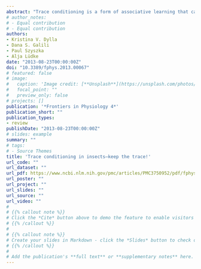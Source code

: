 ```yaml
---
abstract: "Trace conditioning is a form of associative learning that can be induced by presenting a conditioned stimulus (CS) and an unconditioned stimulus (US) following each other, but separated by a temporal gap. This gap distinguishes trace conditioning from classical delay conditioning, where the CS and US overlap. To bridge the temporal gap between both stimuli and to form an association between CS and US in trace conditioning, the brain must keep a neural representation of the CS after its termination—a stimulus trace. Behavioral and physiological studies on trace and delay conditioning revealed similarities between the two forms of learning, like similar memory decay and similar odor identity perception in invertebrates. On the other hand differences were reported also, like the requirement of distinct brain structures in vertebrates or disparities in molecular mechanisms in both vertebrates and invertebrates. For example, in commonly used vertebrate conditioning paradigms the hippocampus is necessary for trace but not for delay conditioning, and *Drosophila* delay conditioning requires the Rutabaga adenylyl cyclase (Rut-AC), which is dispensable in trace conditioning. It is still unknown how the brain encodes CS traces and how they are associated with a US in trace conditioning. Insects serve as powerful models to address the mechanisms underlying trace conditioning, due to their simple brain anatomy, behavioral accessibility and established methods of genetic interference. In this review we summarize the recent progress in insect trace conditioning on the behavioral and physiological level and emphasize similarities and differences compared to delay conditioning. Moreover, we examine proposed molecular and computational models and reassess different experimental approaches used for trace conditioning."
# author_notes:
# - Equal contribution
# - Equal contribution
authors:
- Kristina V. Dylla
- Dana S. Galili
- Paul Szyszka
- Alja Lüdke
date: "2013-08-23T00:00:00Z"
doi: "10.3389/fphys.2013.00067"
# featured: false
# image:
#   caption: 'Image credit: [**Unsplash**](https://unsplash.com/photos/jdD8gXaTZsc)'
#   focal_point: ""
#   preview_only: false
# projects: []
publication: '*Frontiers in Physiology 4*'
publication_short: ""
publication_types:
- review
publishDate: "2013-08-23T00:00:00Z"
# slides: example
summary: ""
# tags:
# - Source Themes
title: 'Trace conditioning in insects—keep the trace!'
url_code: ""
url_dataset: ""
url_pdf: https://www.ncbi.nlm.nih.gov/pmc/articles/PMC3750952/pdf/fphys-04-00067.pdf
url_poster: ""
url_project: ""
url_slides: ""
url_source: ""
url_video: ""
# 
# {{% callout note %}}
# Click the *Cite* button above to demo the feature to enable visitors to import publication metadata into their reference management software.
# {{% /callout %}}
# 
# {{% callout note %}}
# Create your slides in Markdown - click the *Slides* button to check out the example.
# {{% /callout %}}
# 
# Add the publication's **full text** or **supplementary notes** here. You can use rich formatting such as including [code, math, and images](https://docs.hugoblox.com/content/writing-markdown-latex/).
---
```


